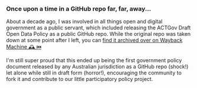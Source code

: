 
<!--
**lcochrane/lcochrane** is a ✨ _special_ ✨ repository because its `README.md` (this file) appears on your GitHub profile.

Here are some ideas to get you started:

- 🔭 I’m currently working on ...
- 🌱 I’m currently learning ...
- 👯 I’m looking to collaborate on ...
- 🤔 I’m looking for help with ...
- 💬 Ask me about ...
- 📫 How to reach me: ...
- 😄 Pronouns: ...
- ⚡ Fun fact: ...
-->

### Once upon a time in a GitHub repo far, far, away...

About a decade ago, I was involved in all things open and digital government as a public servant, which included releasing the ACTGov Draft Open Data Policy as a public GitHub repo. While the original repo was taken down at some point after I left, you can [find it archived over on Wayback Machine 🕰️ ⏮️](https://web.archive.org/web/20140114012624/http://actgov.github.io/opendatapolicy/)

I'm still super proud that this ended up being the first government policy document released by any Australian jurisdiction as a GitHub repo (shock!) let alone while still in draft form (horror!), encouraging the community to fork it and contribute to our little participatory policy project.


